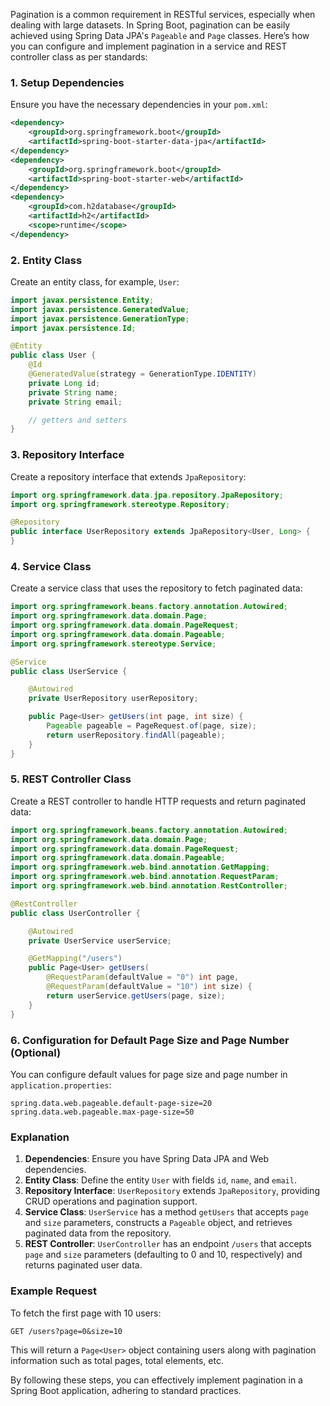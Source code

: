 Pagination is a common requirement in RESTful services, especially when dealing with large datasets. In Spring Boot, pagination can be easily achieved using Spring Data JPA's `Pageable` and `Page` classes. Here’s how you can configure and implement pagination in a service and REST controller class as per standards:

### 1. Setup Dependencies

Ensure you have the necessary dependencies in your `pom.xml`:

```xml
<dependency>
    <groupId>org.springframework.boot</groupId>
    <artifactId>spring-boot-starter-data-jpa</artifactId>
</dependency>
<dependency>
    <groupId>org.springframework.boot</groupId>
    <artifactId>spring-boot-starter-web</artifactId>
</dependency>
<dependency>
    <groupId>com.h2database</groupId>
    <artifactId>h2</artifactId>
    <scope>runtime</scope>
</dependency>
```

### 2. Entity Class

Create an entity class, for example, `User`:

```java
import javax.persistence.Entity;
import javax.persistence.GeneratedValue;
import javax.persistence.GenerationType;
import javax.persistence.Id;

@Entity
public class User {
    @Id
    @GeneratedValue(strategy = GenerationType.IDENTITY)
    private Long id;
    private String name;
    private String email;

    // getters and setters
}
```

### 3. Repository Interface

Create a repository interface that extends `JpaRepository`:

```java
import org.springframework.data.jpa.repository.JpaRepository;
import org.springframework.stereotype.Repository;

@Repository
public interface UserRepository extends JpaRepository<User, Long> {
}
```

### 4. Service Class

Create a service class that uses the repository to fetch paginated data:

```java
import org.springframework.beans.factory.annotation.Autowired;
import org.springframework.data.domain.Page;
import org.springframework.data.domain.PageRequest;
import org.springframework.data.domain.Pageable;
import org.springframework.stereotype.Service;

@Service
public class UserService {

    @Autowired
    private UserRepository userRepository;

    public Page<User> getUsers(int page, int size) {
        Pageable pageable = PageRequest.of(page, size);
        return userRepository.findAll(pageable);
    }
}
```

### 5. REST Controller Class

Create a REST controller to handle HTTP requests and return paginated data:

```java
import org.springframework.beans.factory.annotation.Autowired;
import org.springframework.data.domain.Page;
import org.springframework.data.domain.PageRequest;
import org.springframework.data.domain.Pageable;
import org.springframework.web.bind.annotation.GetMapping;
import org.springframework.web.bind.annotation.RequestParam;
import org.springframework.web.bind.annotation.RestController;

@RestController
public class UserController {

    @Autowired
    private UserService userService;

    @GetMapping("/users")
    public Page<User> getUsers(
        @RequestParam(defaultValue = "0") int page,
        @RequestParam(defaultValue = "10") int size) {
        return userService.getUsers(page, size);
    }
}
```

### 6. Configuration for Default Page Size and Page Number (Optional)

You can configure default values for page size and page number in `application.properties`:

```properties
spring.data.web.pageable.default-page-size=20
spring.data.web.pageable.max-page-size=50
```

### Explanation

1. **Dependencies**: Ensure you have Spring Data JPA and Web dependencies.
2. **Entity Class**: Define the entity `User` with fields `id`, `name`, and `email`.
3. **Repository Interface**: `UserRepository` extends `JpaRepository`, providing CRUD operations and pagination support.
4. **Service Class**: `UserService` has a method `getUsers` that accepts `page` and `size` parameters, constructs a `Pageable` object, and retrieves paginated data from the repository.
5. **REST Controller**: `UserController` has an endpoint `/users` that accepts `page` and `size` parameters (defaulting to 0 and 10, respectively) and returns paginated user data.

### Example Request

To fetch the first page with 10 users:

```
GET /users?page=0&size=10
```

This will return a `Page<User>` object containing users along with pagination information such as total pages, total elements, etc.

By following these steps, you can effectively implement pagination in a Spring Boot application, adhering to standard practices.
